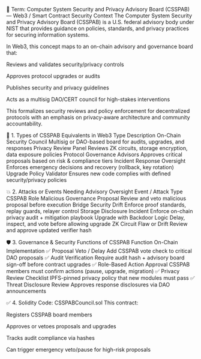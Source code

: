 🧠 Term: Computer System Security and Privacy Advisory Board (CSSPAB) — Web3 / Smart Contract Security Context
The Computer System Security and Privacy Advisory Board (CSSPAB) is a U.S. federal advisory body under NIST that provides guidance on policies, standards, and privacy practices for securing information systems.

In Web3, this concept maps to an on-chain advisory and governance board that:

Reviews and validates security/privacy controls

Approves protocol upgrades or audits

Publishes security and privacy guidelines

Acts as a multisig DAO/CERT council for high-stakes interventions

This formalizes security reviews and policy enforcement for decentralized protocols with an emphasis on privacy-aware architecture and community accountability.

📘 1. Types of CSSPAB Equivalents in Web3
Type	Description
On-Chain Security Council	Multisig or DAO-based board for audits, upgrades, and responses
Privacy Review Panel	Reviews ZK circuits, storage encryption, data exposure policies
Protocol Governance Advisors	Approves critical proposals based on risk & compliance tiers
Incident Response Oversight	Enforces emergency decisions and recovery (rollback, key rotation)
Upgrade Policy Validator	Ensures new code complies with defined security/privacy policies

💥 2. Attacks or Events Needing Advisory Oversight
Event / Attack Type	CSSPAB Role
Malicious Governance Proposal	Review and veto malicious proposal before execution
Bridge Security Drift	Enforce proof standards, replay guards, relayer control
Storage Disclosure Incident	Enforce on-chain privacy audit + mitigation playbook
Upgrade with Backdoor Logic	Delay, inspect, and vote before allowing upgrade
ZK Circuit Flaw or Drift	Review and approve updated verifier hash

🛡️ 3. Governance & Security Functions of CSSPAB
Function	On-Chain Implementation
✅ Proposal Veto / Delay	Add CSSPAB vote check to critical DAO proposals
✅ Audit Verification	Require audit hash + advisory board sign-off before contract upgrades
✅ Role-Based Action Approval	CSSPAB members must confirm actions (pause, upgrade, migration)
✅ Privacy Review Checklist	IPFS-pinned privacy policy that new modules must pass
✅ Threat Disclosure Review	Approves response disclosures via DAO announcements

✅ 4. Solidity Code: CSSPABCouncil.sol
This contract:

Registers CSSPAB board members

Approves or vetoes proposals and upgrades

Tracks audit compliance via hashes

Can trigger emergency veto/pause for high-risk proposals